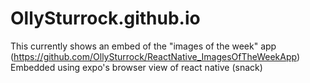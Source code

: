 # OllySturrock.github.io
This currently shows an embed of the "images of the week" app (https://github.com/OllySturrock/ReactNative_ImagesOfTheWeekApp)  
Embedded using expo's browser view of react native (snack)
